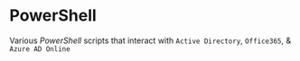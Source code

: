 # PowerShell
Various *PowerShell* scripts that interact with `Active Directory`, `Office365`, & `Azure AD Online`
